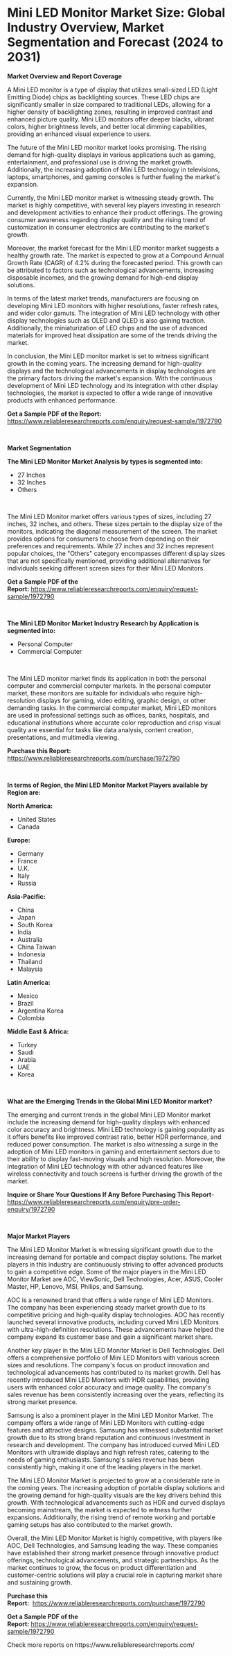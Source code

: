 <p><h1>Mini LED Monitor Market Size: Global Industry Overview, Market Segmentation and Forecast (2024 to 2031)</h1></p><p><strong>Market Overview and Report Coverage</strong></p>
<p><p>A Mini LED monitor is a type of display that utilizes small-sized LED (Light Emitting Diode) chips as backlighting sources. These LED chips are significantly smaller in size compared to traditional LEDs, allowing for a higher density of backlighting zones, resulting in improved contrast and enhanced picture quality. Mini LED monitors offer deeper blacks, vibrant colors, higher brightness levels, and better local dimming capabilities, providing an enhanced visual experience to users.</p><p>The future of the Mini LED monitor market looks promising. The rising demand for high-quality displays in various applications such as gaming, entertainment, and professional use is driving the market growth. Additionally, the increasing adoption of Mini LED technology in televisions, laptops, smartphones, and gaming consoles is further fueling the market's expansion.</p><p>Currently, the Mini LED monitor market is witnessing steady growth. The market is highly competitive, with several key players investing in research and development activities to enhance their product offerings. The growing consumer awareness regarding display quality and the rising trend of customization in consumer electronics are contributing to the market's growth.</p><p>Moreover, the market forecast for the Mini LED monitor market suggests a healthy growth rate. The market is expected to grow at a Compound Annual Growth Rate (CAGR) of 4.2% during the forecasted period. This growth can be attributed to factors such as technological advancements, increasing disposable incomes, and the growing demand for high-end display solutions.</p><p>In terms of the latest market trends, manufacturers are focusing on developing Mini LED monitors with higher resolutions, faster refresh rates, and wider color gamuts. The integration of Mini LED technology with other display technologies such as OLED and QLED is also gaining traction. Additionally, the miniaturization of LED chips and the use of advanced materials for improved heat dissipation are some of the trends driving the market.</p><p>In conclusion, the Mini LED monitor market is set to witness significant growth in the coming years. The increasing demand for high-quality displays and the technological advancements in display technologies are the primary factors driving the market's expansion. With the continuous development of Mini LED technology and its integration with other display technologies, the market is expected to offer a wide range of innovative products with enhanced performance.</p></p>
<p><strong>Get a Sample PDF of the Report:</strong> <a href="https://www.reliableresearchreports.com/enquiry/request-sample/1972790">https://www.reliableresearchreports.com/enquiry/request-sample/1972790</a></p>
<p>&nbsp;</p>
<p><strong>Market Segmentation</strong></p>
<p><strong>The Mini LED Monitor Market Analysis by types is segmented into:</strong></p>
<p><ul><li>27 Inches</li><li>32 Inches</li><li>Others</li></ul></p>
<p>&nbsp;</p>
<p><p>The Mini LED Monitor market offers various types of sizes, including 27 inches, 32 inches, and others. These sizes pertain to the display size of the monitors, indicating the diagonal measurement of the screen. The market provides options for consumers to choose from depending on their preferences and requirements. While 27 inches and 32 inches represent popular choices, the "Others" category encompasses different display sizes that are not specifically mentioned, providing additional alternatives for individuals seeking different screen sizes for their Mini LED Monitors.</p></p>
<p><strong>Get a Sample PDF of the Report:</strong>&nbsp;<a href="https://www.reliableresearchreports.com/enquiry/request-sample/1972790">https://www.reliableresearchreports.com/enquiry/request-sample/1972790</a></p>
<p>&nbsp;</p>
<p><strong>The Mini LED Monitor Market Industry Research by Application is segmented into:</strong></p>
<p><ul><li>Personal Computer</li><li>Commercial Computer</li></ul></p>
<p>&nbsp;</p>
<p><p>The Mini LED monitor market finds its application in both the personal computer and commercial computer markets. In the personal computer market, these monitors are suitable for individuals who require high-resolution displays for gaming, video editing, graphic design, or other demanding tasks. In the commercial computer market, Mini LED monitors are used in professional settings such as offices, banks, hospitals, and educational institutions where accurate color reproduction and crisp visual quality are essential for tasks like data analysis, content creation, presentations, and multimedia viewing.</p></p>
<p><strong>Purchase this Report:</strong>&nbsp; <a href="https://www.reliableresearchreports.com/purchase/1972790">https://www.reliableresearchreports.com/purchase/1972790</a></p>
<p>&nbsp;</p>
<p><strong>In terms of Region, the Mini LED Monitor Market Players available by Region are:</strong></p>
<p>
    <p> <strong> North America: </strong>
        <ul>
            <li>United States</li>
            <li>Canada</li>
        </ul>
        </p> 
    <p> <strong> Europe: </strong>
        <ul>
            <li>Germany</li>
            <li>France</li>
            <li>U.K.</li>
            <li>Italy</li>
            <li>Russia</li>
        </ul>
        </p> 
    <p> <strong> Asia-Pacific: </strong>
        <ul>
            <li>China</li>
            <li>Japan</li>
            <li>South Korea</li>
            <li>India</li>
            <li>Australia</li>
            <li>China Taiwan</li>
            <li>Indonesia</li>
            <li>Thailand</li>
            <li>Malaysia</li>
        </ul>
        </p> 
    <p> <strong> Latin America: </strong>
        <ul>
            <li>Mexico</li>
            <li>Brazil</li>
            <li>Argentina Korea</li>
            <li>Colombia</li>
        </ul>
        </p> 
    <p> <strong> Middle East & Africa: </strong>
        <ul>
            <li>Turkey</li>
            <li>Saudi</li>
            <li>Arabia</li>
            <li>UAE</li>
            <li>Korea</li>
        </ul>
    </p>
    </p>
<p>&nbsp;</p>
<p><strong>What are the Emerging Trends in the Global Mini LED Monitor market?</strong></p>
<p><p>The emerging and current trends in the global Mini LED Monitor market include the increasing demand for high-quality displays with enhanced color accuracy and brightness. Mini LED technology is gaining popularity as it offers benefits like improved contrast ratio, better HDR performance, and reduced power consumption. The market is also witnessing a surge in the adoption of Mini LED monitors in gaming and entertainment sectors due to their ability to display fast-moving visuals and high resolution. Moreover, the integration of Mini LED technology with other advanced features like wireless connectivity and touch screens is further driving the growth of the market.</p></p>
<p><strong>Inquire or Share Your Questions If Any Before Purchasing This Report</strong>- <a href="https://www.reliableresearchreports.com/enquiry/pre-order-enquiry/1972790">https://www.reliableresearchreports.com/enquiry/pre-order-enquiry/1972790</a></p>
<p>&nbsp;</p>
<p><strong>Major Market Players</strong></p>
<p><p>The Mini LED Monitor Market is witnessing significant growth due to the increasing demand for portable and compact display solutions. The market players in this industry are continuously striving to offer advanced products to gain a competitive edge. Some of the major players in the Mini LED Monitor Market are AOC, ViewSonic, Dell Technologies, Acer, ASUS, Cooler Master, HP, Lenovo, MSI, Philips, and Samsung.</p><p>AOC is a renowned brand that offers a wide range of Mini LED Monitors. The company has been experiencing steady market growth due to its competitive pricing and high-quality display technologies. AOC has recently launched several innovative products, including curved Mini LED Monitors with ultra-high-definition resolutions. These advancements have helped the company expand its customer base and gain a significant market share.</p><p>Another key player in the Mini LED Monitor Market is Dell Technologies. Dell offers a comprehensive portfolio of Mini LED Monitors with various screen sizes and resolutions. The company's focus on product innovation and technological advancements has contributed to its market growth. Dell has recently introduced Mini LED Monitors with HDR capabilities, providing users with enhanced color accuracy and image quality. The company's sales revenue has been consistently increasing over the years, reflecting its strong market presence.</p><p>Samsung is also a prominent player in the Mini LED Monitor Market. The company offers a wide range of Mini LED Monitors with cutting-edge features and attractive designs. Samsung has witnessed substantial market growth due to its strong brand reputation and continuous investment in research and development. The company has introduced curved Mini LED Monitors with ultrawide displays and high refresh rates, catering to the needs of gaming enthusiasts. Samsung's sales revenue has been consistently high, making it one of the leading players in the market.</p><p>The Mini LED Monitor Market is projected to grow at a considerable rate in the coming years. The increasing adoption of portable display solutions and the growing demand for high-quality visuals are the key drivers behind this growth. With technological advancements such as HDR and curved displays becoming mainstream, the market is expected to witness further expansions. Additionally, the rising trend of remote working and portable gaming setups has also contributed to the market growth.</p><p>Overall, the Mini LED Monitor Market is highly competitive, with players like AOC, Dell Technologies, and Samsung leading the way. These companies have established their strong market presence through innovative product offerings, technological advancements, and strategic partnerships. As the market continues to grow, the focus on product differentiation and customer-centric solutions will play a crucial role in capturing market share and sustaining growth.</p></p>
<p><strong>Purchase this Report:</strong>&nbsp;&nbsp;<a href="https://www.reliableresearchreports.com/purchase/1972790">https://www.reliableresearchreports.com/purchase/1972790</a></p>
<p></p>
<p><strong>Get a Sample PDF of the Report:</strong>&nbsp;<a href="https://www.reliableresearchreports.com/enquiry/request-sample/1972790">https://www.reliableresearchreports.com/enquiry/request-sample/1972790</a></p>
<p>Check more reports on https://www.reliableresearchreports.com/</p>